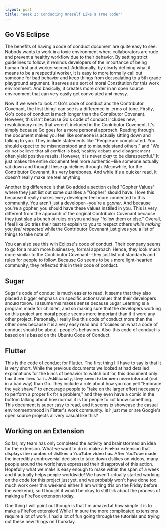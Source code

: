 ```yaml
---
layout: post
title: "Week 2: Conducting Oneself Like a True Coder"
---
```


## Go VS Eclipse

The benefits of having a code of conduct document are quite easy to see. Nobody wants to work in a toxic environment where collaborators are rude and prevent a healthy workflow due to their behavior. By setting strict guidelines to follow, it reminds developers of the importance of being human first and worker second. Additionally, by clearly defining what it means to be a respectful worker, it is easy to more formally call out someone for bad behavior and keep things from deescalating to a 5th grade playground argument. It serves as a sort of moral Constitution for this work environment. And basically, it creates more order in an open source environment that can very easily get convoluted and messy. 

<!--more-->

Now if we were to look at Go's code of conduct and the Contributor Covenant, the first thing I can see is a difference in terms of tone. Firstly, Go's code of conduct is much longer than the Contributor Covenant. However, this isn't because Go's code of conduct includes new, revolutionary rules that weren't included in the Contributor Covenent. It's simply because Go goes for a more personal approach. Reading through the document makes you feel like someone is actually sitting down and talking to you. They include statements like "People are complicated. You should expect to be misunderstood and to misunderstand others," and "We do not believe that all conflict is bad; healthy debate and disagreement often yield positive results. However, it is never okay to be disrespectful." It just makes the entire document feel more authentic--like someone actually sat down and thought these guidelines through. Meanwhile, for the Contributor Covenant, it's very barebones. And while it's a quicker read, it doesn't really make me feel anything. 

Another big difference is that Go added a section called "Gopher Values" where they just list out some qualities a "Gopher" should have. I love this because it really makes every developer feel more connected to this community. You aren't just a developer--you're a *gopher*. And because you're a gopher, you should have these values instilled in you. This is very different from the approach of the original Contributor Covenant because they just slap a bunch of rules on you and say "follow them or else." Overall, I feel like Go tries their best to explain to you to respect others *while making you feel respected* while the Contributor Covenant just gives you a list of things to take note of. 

You can also see this with Eclipse's code of conduct. Their company seems to go for a much more business-y, formal approach. Hence, they look much more similar to the Contributor Covenant--they just list out standards and rules for people to follow. Because Go seems to be a more light-hearted community, they reflected this in their code of conduct. 

## Sugar

Sugar's code of conduct is much easier to read. It seems that they also placed a bigger emphasis on specific actions/values that their developers should follow. I assume this makes sense because Sugar Learning is a program made for children, and so making sure that the developers working on this project are moral people seems more important than if it were any other project. Personally, I really like this code of conduct more than the other ones because it is a very easy read and it focuses on what a code of conduct should be about--people's behaviors. Also, this code of conduct is based on is based on the Ubuntu Code of Conduct. 

## Flutter

This is the code of conduct for [Flutter](https://github.com/flutter/flutter/blob/master/CODE_OF_CONDUCT.md#:~:text=sloc). The first thing I'll have to say is that it is very short. While the previous documents we looked at had detailed explanations for the kinds of behavior to watch out for, this document only has three lines for it. Additionally, they seem to be even more informal (not in a bad way) than Go. They include a rule about how you can yell "Embrace the yak shave!" to encourage people to "take on the larger effort necessary to perform a proper fix for a problem," and they even have a comic in the bottom talking about how normal it is for people to not know something. This document is super easy to read, and it seems to showcase the casual environment/mood in Flutter's work community. Is it just me or are Google's open source projects all very casual like this?

## Working on an Extension

So far, my team has only completed the activity and brainstormed an idea for the extension. What we want to do is make a FireFox extension that displays the number of dislikes a YouTube video has. After YouTube made the incredibly controversial decision to take down dislikes on videos, many people around the world have expressed their disapproval of this action. Hopefully what we make is easy enough to make within the span of a week and it actually helps people worldwide! We haven't actually started working on the code for this project just yet, and we probably won't have done too much work over this weekend either (I am writing this on the Friday before the weekend), so I thought it would be okay to still talk about the process of making a FireFox extension today. 

One thing I will point out though is that I'm amazed at how simple it is to make a FireFox extension! While I'm sure the more complicated extensions require a lot of work, I had a lot of fun going through the tutorials and trying out these new things on Thursday. 
